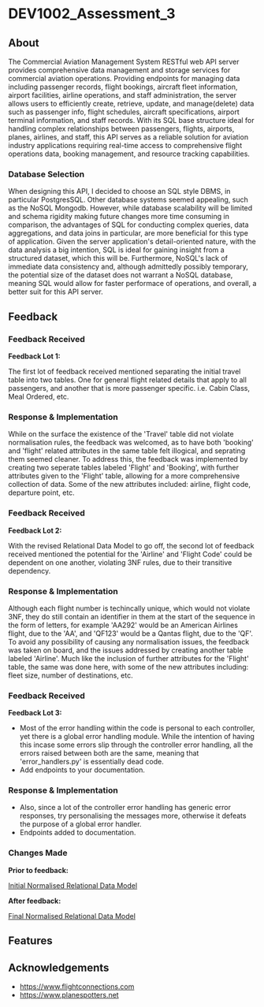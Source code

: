 # DEV1002_Assessment_3

## About  

The Commercial Aviation Management System RESTful web API server provides comprehensive data management and storage services for commercial aviation operations. Providing endpoints for managing data including passenger records, flight bookings, aircraft fleet information, airport facilities, airline operations, and staff administration, the server allows users to efficiently create, retrieve, update, and manage(delete) data such as passenger info, flight schedules, aircraft specifications, airport terminal information, and staff records. With its SQL base structure ideal for handling complex relationships between passengers, flights, airports, planes, airlines, and staff, this API serves as a reliable solution for aviation industry applications requiring real-time access to comprehensive flight operations data, booking management, and resource tracking capabilities.

### Database Selection

When designing this API, I decided to choose an SQL style DBMS, in particular PostgresSQL.  Other database systems seemed appealing, such as the NoSQL Mongodb.  However, while database scalability will be limited and schema rigidity making future changes more time consuming in comparison, the advantages of SQL for conducting complex queries, data aggregations, and data joins in particular, are more beneficial for this type of application.  Given the server application's detail-oriented nature, with the data analysis a big intention, SQL is ideal for gaining insight from a structured dataset, which this will be.  Furthermore, NoSQL's lack of immediate data consistency and, although admittedly possibly temporary, the potential size of the dataset does not warrant a NoSQL database, meaning SQL would allow for faster performace of operations, and overall, a better suit for this API server.

## Feedback

### Feedback Received

__Feedback Lot 1:__  

The first lot of feedback received mentioned separating the initial travel table into two tables.  One for general flight related details that apply to all passengers, and another that is more passenger specific. i.e. Cabin Class, Meal Ordered, etc.

### Response & Implementation

While on the surface the existence of the 'Travel' table did not violate normalisation rules, the feedback was welcomed, as to have both 'booking' and 'flight' related attributes in the same table felt illogical, and seprating them seemed cleaner.  To address this, the feedback was implemented by creating two seperate tables labeled 'Flight' and 'Booking', with further attributes given to the 'Flight' table, allowing for a more comprehensive collection of data.  Some of the new attributes included: airline, flight code, departure point, etc.

### Feedback Received

__Feedback Lot 2:__  

With the revised Relational Data Model to go off, the second lot of feedback received mentioned the potential for the 'Airline' and 'Flight Code' could be dependent on one another, violating 3NF rules, due to their transitive dependency.

### Response & Implementation

Although each flight number is techincally unique, which would not violate 3NF, they do still contain an identifier in them at the start of the sequence in the form of letters, for example 'AA292' would be an American Airlines flight, due to the 'AA', and 'QF123' would be a Qantas flight, due to the 'QF'.  To avoid any possibility of causing any normalisation issues, the feedback was taken on board, and the issues addressed by creating another table labeled 'Airline'.  Much like the inclusion of further attributes for the 'Flight' table, the same was done here, with some of the new attributes including: fleet size, number of destinations, etc.

### Feedback Received

__Feedback Lot 3:__  

- Most of the error handling within the code is personal to each controller, yet there is a global error handling module.  While the intention of having this incase some errors slip through the controller error handling, all the errors raised between both are the same, meaning that 'error_handlers.py' is essentially dead code.
- Add endpoints to your documentation.

### Response & Implementation

- Also, since a lot of the controller error handling has generic error responses, try personalising the messages more, otherwise it defeats the purpose of a global error handler.
- Endpoints added to documentation.

### Changes Made

__Prior to feedback:__  

[Initial Normalised Relational Data Model](Diagrams/Initial%20Relational%20Data%20Model.jpg)  

__After feedback:__  

[Final Normalised Relational Data Model](Diagrams/Normalised%20Relational%20Data%20Model.jpg)

## Features

## Acknowledgements

- https://www.flightconnections.com  
- https://www.planespotters.net
